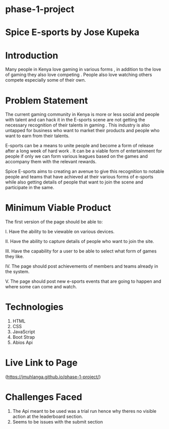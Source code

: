 # phase-1-project

# Spice E-sports by Jose Kupeka

# Introduction 

Many people in Kenya love gaming in various forms  , in addition to the love of gaming they also love competing . People also love watching others compete especially some of their own.

# Problem Statement 

The current gaming community in Kenya is more or less social and people with talent and can hack it in the E-sports scene are not getting the necessary recognition of their talents in gaming . This industry is also untapped for business who want to market their products and people who want to earn from their talents.

E-sports can be a means to unite people and become a form of release after a long week of hard work . It can be a viable form of entertainment for people if only we can form various leagues based on the games and accompany them with the relevant rewards. 

Spice E-sports aims to creating an avenue to give this recognition to notable people and teams that have achieved at their various forms of e-sports while also getting details of people that want to join the scene and participate in the same. 

# Minimum Viable Product

The first version of the page should be able to:

I. Have the ability to be viewable on various devices.

II. Have the ability to capture details of people who want to join the site.

III. Have the capability for a user to be able to select what form of games they like.

IV. The page should post achievements of members and teams already in the system.

V. The page should post new e-sports events that are going to happen and where some can come and watch.

# Technologies

1. HTML
2. CSS
3. JavaScript
4. Boot Strap
5. Abios Api

# Live Link to Page
(https://jmuhlanga.github.io/phase-1-project/)

# Challenges Faced

1. The Api meant to be used was a trial run hence why theres no visible action at the leaderboard section.
2. Seems to be issues with the submit section 


